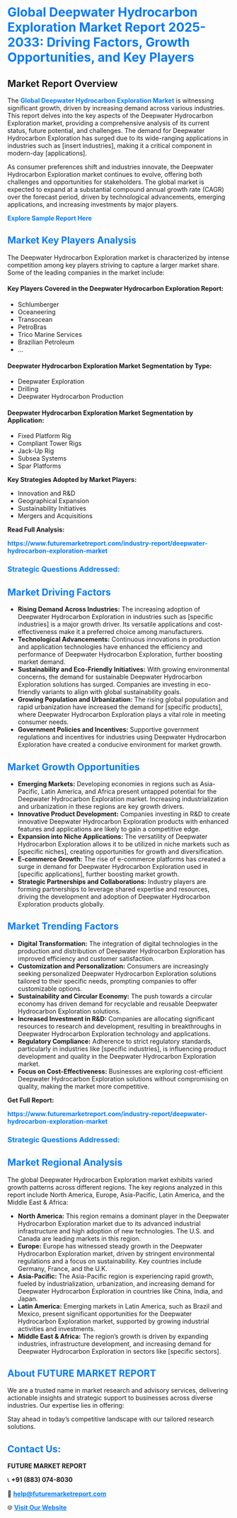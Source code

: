 <h1 style="color: #007BFF;">Global Deepwater Hydrocarbon Exploration Market Report 2025-2033: Driving Factors, Growth Opportunities, and Key Players</h1>

<section id="overview">
<h2>Market Report Overview</h2>
<p>The <a href="https://www.futuremarketreport.com/industry-report/deepwater-hydrocarbon-exploration-market" style="color: #007BFF; text-decoration: none;"><strong>Global Deepwater Hydrocarbon Exploration Market</strong></a> is witnessing significant growth, driven by increasing demand across various industries. This report delves into the key aspects of the Deepwater Hydrocarbon Exploration market, providing a comprehensive analysis of its current status, future potential, and challenges. The demand for Deepwater Hydrocarbon Exploration has surged due to its wide-ranging applications in industries such as [insert industries], making it a critical component in modern-day [applications].</p>
<p>As consumer preferences shift and industries innovate, the Deepwater Hydrocarbon Exploration market continues to evolve, offering both challenges and opportunities for stakeholders. The global market is expected to expand at a substantial compound annual growth rate (CAGR) over the forecast period, driven by technological advancements, emerging applications, and increasing investments by major players.</p>
</section>

<section id="overview">
<p><a href="https://www.futuremarketreport.com/request-sample/reportId=100670" style="color: #007BFF; text-decoration: none;"><strong>Explore Sample Report Here</strong></a></p>
</section>

<section id="key-players">
<h2 style="color: #007BFF;">Market Key Players Analysis</h2>
<p>The Deepwater Hydrocarbon Exploration market is characterized by intense competition among key players striving to capture a larger market share. Some of the leading companies in the market include:</p>
<h4>Key Players Covered in the Deepwater Hydrocarbon Exploration Report:</h4>
<ul><li>Schlumberger</li><li>Oceaneering</li><li>Transocean</li><li>PetroBras</li><li>Trico Marine Services</li><li>Brazilian Petroleum</li><li>...</li></ul>
<h4>Deepwater Hydrocarbon Exploration Market Segmentation by Type:</h4>
<ul><li>Deepwater Exploration</li><li>Drilling</li><li>Deepwater Hydrocarbon Production</li></ul>

<h4>Deepwater Hydrocarbon Exploration Market Segmentation by Application:</h4>
<ul><li>Fixed Platform Rig</li><li>Compliant Tower Rigs</li><li>Jack-Up Rig</li><li>Subsea Systems</li><li>Spar Platforms</li></ul>
<p><strong>Key Strategies Adopted by Market Players:</strong></p>
<ul>
<li>Innovation and R&D</li>
<li>Geographical Expansion</li>
<li>Sustainability Initiatives</li>
<li>Mergers and Acquisitions</li>
</ul>
</section>

<section>
<p><strong>Read Full Analysis: </strong></p><a href="https://www.futuremarketreport.com/industry-report/deepwater-hydrocarbon-exploration-market" style="color: #007BFF; text-decoration: none;"><strong>https://www.futuremarketreport.com/industry-report/deepwater-hydrocarbon-exploration-market</strong></a>
<h3 style="color: #007BFF;">Strategic Questions Addressed:</h3>
</section>

<section id="driving-factors">
<h2 style="color: #007BFF;">Market Driving Factors</h2>
<ul>
<li><strong>Rising Demand Across Industries:</strong> The increasing adoption of Deepwater Hydrocarbon Exploration in industries such as [specific industries] is a major growth driver. Its versatile applications and cost-effectiveness make it a preferred choice among manufacturers.</li>
<li><strong>Technological Advancements:</strong> Continuous innovations in production and application technologies have enhanced the efficiency and performance of Deepwater Hydrocarbon Exploration, further boosting market demand.</li>
<li><strong>Sustainability and Eco-Friendly Initiatives:</strong> With growing environmental concerns, the demand for sustainable Deepwater Hydrocarbon Exploration solutions has surged. Companies are investing in eco-friendly variants to align with global sustainability goals.</li>
<li><strong>Growing Population and Urbanization:</strong> The rising global population and rapid urbanization have increased the demand for [specific products], where Deepwater Hydrocarbon Exploration plays a vital role in meeting consumer needs.</li>
<li><strong>Government Policies and Incentives:</strong> Supportive government regulations and incentives for industries using Deepwater Hydrocarbon Exploration have created a conducive environment for market growth.</li>
</ul>
</section>

<section id="growth-opportunities">
<h2 style="color: #007BFF;">Market Growth Opportunities</h2>
<ul>
<li><strong>Emerging Markets:</strong> Developing economies in regions such as Asia-Pacific, Latin America, and Africa present untapped potential for the Deepwater Hydrocarbon Exploration market. Increasing industrialization and urbanization in these regions are key growth drivers.</li>
<li><strong>Innovative Product Development:</strong> Companies investing in R&D to create innovative Deepwater Hydrocarbon Exploration products with enhanced features and applications are likely to gain a competitive edge.</li>
<li><strong>Expansion into Niche Applications:</strong> The versatility of Deepwater Hydrocarbon Exploration allows it to be utilized in niche markets such as [specific niches], creating opportunities for growth and diversification.</li>
<li><strong>E-commerce Growth:</strong> The rise of e-commerce platforms has created a surge in demand for Deepwater Hydrocarbon Exploration used in [specific applications], further boosting market growth.</li>
<li><strong>Strategic Partnerships and Collaborations:</strong> Industry players are forming partnerships to leverage shared expertise and resources, driving the development and adoption of Deepwater Hydrocarbon Exploration products globally.</li>
</ul>
</section>

<section id="trending-factors">
<h2 style="color: #007BFF;">Market Trending Factors</h2>
<ul>
<li><strong>Digital Transformation:</strong> The integration of digital technologies in the production and distribution of Deepwater Hydrocarbon Exploration has improved efficiency and customer satisfaction.</li>
<li><strong>Customization and Personalization:</strong> Consumers are increasingly seeking personalized Deepwater Hydrocarbon Exploration solutions tailored to their specific needs, prompting companies to offer customizable options.</li>
<li><strong>Sustainability and Circular Economy:</strong> The push towards a circular economy has driven demand for recyclable and reusable Deepwater Hydrocarbon Exploration solutions.</li>
<li><strong>Increased Investment in R&D:</strong> Companies are allocating significant resources to research and development, resulting in breakthroughs in Deepwater Hydrocarbon Exploration technology and applications.</li>
<li><strong>Regulatory Compliance:</strong> Adherence to strict regulatory standards, particularly in industries like [specific industries], is influencing product development and quality in the Deepwater Hydrocarbon Exploration market.</li>
<li><strong>Focus on Cost-Effectiveness:</strong> Businesses are exploring cost-efficient Deepwater Hydrocarbon Exploration solutions without compromising on quality, making the market more competitive.</li>
</ul>
</section>

<section>
<p><strong>Get Full Report: </strong></p><a href="https://www.futuremarketreport.com/industry-report/deepwater-hydrocarbon-exploration-market" style="color: #007BFF; text-decoration: none;"><strong>https://www.futuremarketreport.com/industry-report/deepwater-hydrocarbon-exploration-market</strong></a>
<h3 style="color: #007BFF;">Strategic Questions Addressed:</h3>
</section>


<section id="regional-analysis">
<h2 style="color: #007BFF;">Market Regional Analysis</h2>
<p>The global Deepwater Hydrocarbon Exploration market exhibits varied growth patterns across different regions. The key regions analyzed in this report include North America, Europe, Asia-Pacific, Latin America, and the Middle East & Africa:</p>
<ul>
<li><strong>North America:</strong> This region remains a dominant player in the Deepwater Hydrocarbon Exploration market due to its advanced industrial infrastructure and high adoption of new technologies. The U.S. and Canada are leading markets in this region.</li>
<li><strong>Europe:</strong> Europe has witnessed steady growth in the Deepwater Hydrocarbon Exploration market, driven by stringent environmental regulations and a focus on sustainability. Key countries include Germany, France, and the U.K.</li>
<li><strong>Asia-Pacific:</strong> The Asia-Pacific region is experiencing rapid growth, fueled by industrialization, urbanization, and increasing demand for Deepwater Hydrocarbon Exploration in countries like China, India, and Japan.</li>
<li><strong>Latin America:</strong> Emerging markets in Latin America, such as Brazil and Mexico, present significant opportunities for the Deepwater Hydrocarbon Exploration market, supported by growing industrial activities and investments.</li>
<li><strong>Middle East & Africa:</strong> The region’s growth is driven by expanding industries, infrastructure development, and increasing demand for Deepwater Hydrocarbon Exploration in sectors like [specific sectors].</li>
</ul>
</section>

<footer>
<h2 style="color: #007BFF;">About FUTURE MARKET REPORT</h2>
<p>We are a trusted name in market research and advisory services, delivering actionable insights and strategic support to businesses across diverse industries. Our expertise lies in offering:</p>

<p>Stay ahead in today’s competitive landscape with our tailored research solutions.</p>

<h2 style="color: #007BFF;">Contact Us:</h2>
<p><strong>FUTURE MARKET REPORT</strong></p>
<p>📞 <strong>+91 (883) 074-8030</strong></p>
<p>📧 <strong><a href="mailto:help@futuremarketreport.com" style="color: #007BFF;">help@futuremarketreport.com</a></strong></p>
<p>🌐 <strong><a href="https://www.futuremarketreport.com/" style="color: #007BFF;">Visit Our Website</a></strong></p>
</footer>